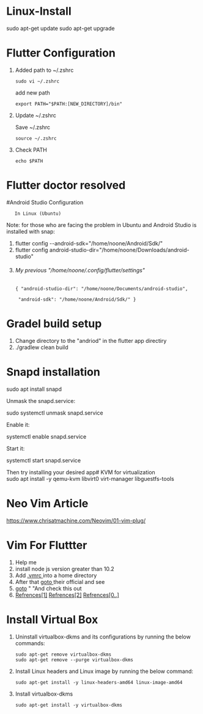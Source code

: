 # Linux-Install
  sudo apt-get update
  sudo apt-get upgrade


# Flutter Configuration

<ol>
<li><p>Added path to ~/.zshrc  </p>

<p><code>sudo vi ~/.zshrc</code></p>

<p>add new path </p>

<pre class="lang-sh s-code-block hljs bash"><code><span class="hljs-built_in">export</span> PATH=<span class="hljs-string">"<span class="hljs-variable">$PATH</span>:[NEW_DIRECTORY]/bin"</span>
</code></pre></li>
<li><p>Update ~/.zshrc </p>

<p>Save ~/.zshrc  </p>

<p><code>source ~/.zshrc</code></p></li>
<li><p>Check PATH</p>

<p><code>echo $PATH</code></p></li>
</ol>


# Flutter doctor resolved
#Android Studio Configuration
       
       In Linux (Ubuntu)

Note: for those who are facing the problem in Ubuntu and Android Studio is installed with snap:
 <ol>
      <li> flutter config --android-sdk="/home/noone/Android/Sdk/"</li>
      <li> flutter config android-studio-dir="/home/noone/Downloads/android-studio"</li>
      <li><h6> My previous "/home/noone/.config/flutter/settings"</h6>
           <p><code>{ "android-studio-dir": "/home/noone/Documents/android-studio",</code></p>
           <p><code> "android-sdk": "/home/noone/Android/Sdk/" }</code></p></li>
 </ol>
      
  
    
    
      

      
# Gradel build setup
<ol>
<li>Change directory to the "andriod" in the flutter app directiry  </li>  
<li>./gradlew clean build  </li>
</ol>



# Snapd installation
sudo apt install snapd   


  Unmask the snapd.service:

sudo systemctl unmask snapd.service

  Enable it:

systemctl enable snapd.service

  Start it:

systemctl start snapd.service

  Then try installing your desired app# KVM for virtualization<br>
sudo apt install -y qemu-kvm libvirt0 virt-manager libguestfs-tools
# Neo Vim Article
https://www.chrisatmachine.com/Neovim/01-vim-plug/


# Vim For Fluttter
<ol>
<li>Help me  </li>
  <li>install node js version greater than 10.2 </li>
  <li>Add <a href="https://github.com/NomansKO/Linux-Install/blob/main/vimrc%20default">.vmrc </a> into a home directory</li>
  <li>After that <a href="https://github.com/NomansKO/coc.nvim">goto </a> their official and see </li>
  <li> <a href="https://dev.to/tavanarad/vim-as-a-flutter-ide-4p16"> goto</a> " "And check this out </li>  
  <li> <a href="https://www.digitalocean.com/community/tutorials/how-to-use-vundle-to-manage-vim-plugins-on-a-linux-vps"> Refrences[1]</a> 
        <a href="https://www.youtube.com/watch?v=gnupOrSEikQ&t=1s"> Refrences[2]</a> 
         <a href="https://ww"> Refrences[0..]</a> 
  </li> 
</ol>

# Install Virtual Box
<ol>
<li><p>Uninstall virtualbox-dkms and its configurations by running the below commands:</p>

<pre><code>sudo apt-get remove virtualbox-dkms
sudo apt-get remove --purge virtualbox-dkms
</code></pre></li>
<li><p>Install Linux headers and Linux image by running the below command:</p>

<pre><code>sudo apt-get install -y linux-headers-amd64 linux-image-amd64
</code></pre></li>
<li><p>Install virtualbox-dkms </p>

<pre><code>sudo apt-get install -y virtualbox-dkms
</code></pre></li>
</ol>
